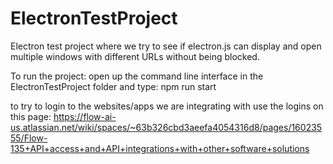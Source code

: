 # ElectronTestProject
Electron test project where we try to see if electron.js can display and open multiple windows with different URLs without being blocked.  



To run the project:
open up the command line interface in the ElectronTestProject folder and type: npm run start


to try to login to the websites/apps we are integrating with use the logins on this page: https://flow-ai-us.atlassian.net/wiki/spaces/~63b326cbd3aeefa4054316d8/pages/16023555/Flow-135+API+access+and+API+integrations+with+other+software+solutions

